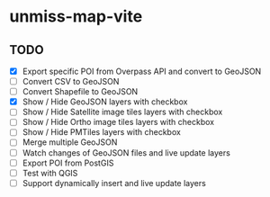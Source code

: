 # unmiss-map-vite

## TODO

- [x] Export specific POI from Overpass API and convert to GeoJSON
- [ ] Convert CSV to GeoJSON
- [ ] Convert Shapefile to GeoJSON
- [x] Show / Hide GeoJSON layers with checkbox
- [ ] Show / Hide Satellite image tiles layers with checkbox
- [ ] Show / Hide Ortho image tiles layers with checkbox
- [ ] Show / Hide PMTiles layers with checkbox
- [ ] Merge multiple GeoJSON
- [ ] Watch changes of GeoJSON files and live update layers
- [ ] Export POI from PostGIS
- [ ] Test with QGIS
- [ ] Support dynamically insert and live update layers
